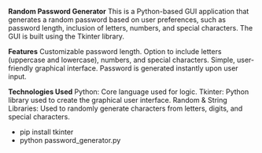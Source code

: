 **Random Password Generator**
This is a Python-based GUI application that generates a random password based on user preferences, such as password length, inclusion of letters, numbers, and special characters. The GUI is built using the Tkinter library.

**Features**
Customizable password length.
Option to include letters (uppercase and lowercase), numbers, and special characters.
Simple, user-friendly graphical interface.
Password is generated instantly upon user input.

**Technologies Used**
Python: Core language used for logic.
Tkinter: Python library used to create the graphical user interface.
Random & String Libraries: Used to randomly generate characters from letters, digits, and special characters.

* pip install tkinter 
* python password_generator.py 

